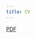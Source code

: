 ```yaml
---
title: CV
---
```


<script setup>
import Resume from './components/Resume.vue'
import Tag from './components/Tag.vue'

</script>
<div style="padding-bottom: 30px">
<a href="/blog/assets/BryanMelanson-CV.pdf" target="_blank">
  <Tag :color="'secondary'" :key="k" class="item">PDF</Tag>
</a>
</div>

<Resume />
